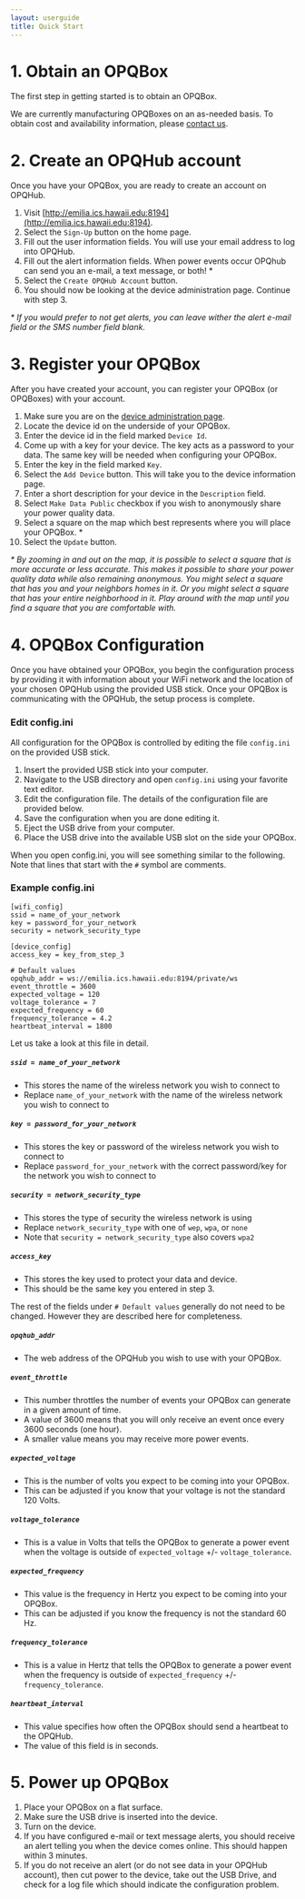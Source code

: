 ```yaml
---
layout: userguide
title: Quick Start
---
```


# 1. Obtain an OPQBox

The first step in getting started is to obtain an OPQBox.

We are currently manufacturing OPQBoxes on an as-needed basis.  To obtain cost and availability information, please [contact us](contact.html).

# 2. Create an OPQHub account

Once you have your OPQBox, you are ready to create an account on OPQHub.

1. Visit [http://emilia.ics.hawaii.edu:8194](http://emilia.ics.hawaii.edu:8194).
2. Select the `Sign-Up` button on the home page.
3. Fill out the user information fields. You will use your email address to log into OPQHub.
4. Fill out the alert information fields. When power events occur OPQhub can send you an e-mail, a text message, or both! *
5. Select the `Create OPQHub Account` button.
6. You should now be looking at the device administration page. Continue with step 3.

_* If you would prefer to not get alerts, you can leave wither the alert e-mail field or the SMS number field blank._

# 3. Register your OPQBox

After you have created your account, you can register your OPQBox (or OPQBoxes) with your account.

1. Make sure you are on the [device administration page](http://emilia.hawaii.edu:8194/admin/device).
2. Locate the device id on the underside of your OPQBox.
3. Enter the device id in the field marked `Device Id`.
4. Come up with a key for your device. The key acts as a password to your data. The same key will be needed when configuring your OPQBox.
5. Enter the key in the field marked `Key`.
6. Select the `Add Device` button. This will take you to the device information page.
7. Enter a short description for your device in the `Description` field.
8. Select `Make Data Public` checkbox if you wish to anonymously share your power quality data.
9. Select a square on the map which best represents where you will place your OPQBox. *
10. Select the `Update` button.

_* By zooming in and out on the map, it is possible to select a square that is more accurate or less accurate. This makes it possible to share your power quality data while also remaining anonymous. You might select a square that has you and your neighbors homes in it. Or you might select a square that has your entire neighborhood in it. Play around with the map until you find a square that you are comfortable with._

# 4. OPQBox Configuration

Once you have obtained your OPQBox, you begin the configuration process by providing it with information about your WiFi network and the location of your chosen OPQHub using the provided USB stick.  Once your OPQBox is communicating with the OPQHub, the setup process is complete.

### Edit config.ini
All configuration for the OPQBox is controlled by editing the file `config.ini` on the provided USB stick.

1. Insert the provided USB stick into your computer.
2. Navigate to the USB directory and open `config.ini` using your favorite text editor.
3. Edit the configuration file. The details of the configuration file are provided below.
4. Save the configuration when you are done editing it.
5. Eject the USB drive from your computer.
6. Place the USB drive into the available USB slot on the side your OPQBox.


When you open config.ini, you will see something similar to the following. Note that lines that start with the `#` symbol are comments.
### Example config.ini
    [wifi_config]
    ssid = name_of_your_network
    key = password_for_your_network
    security = network_security_type

    [device_config]
    access_key = key_from_step_3

    # Default values
    opqhub_addr = ws://emilia.ics.hawaii.edu:8194/private/ws
    event_throttle = 3600
    expected_voltage = 120
    voltage_tolerance = 7
    expected_frequency = 60
    frequency_tolerance = 4.2
    heartbeat_interval = 1800

Let us take a look at this file in detail.

##### `ssid = name_of_your_network`
* This stores the name of the wireless network you wish to connect to
* Replace `name_of_your_network` with the name of the wireless network you wish to connect to

##### `key = password_for_your_network`
* This stores the key or password of the wireless network you wish to connect to
* Replace `password_for_your_network` with the correct password/key for the network you wish to connect to

##### `security = network_security_type`
* This stores the type of security the wireless network is using
* Replace `network_security_type` with one of `wep`, `wpa`, or `none`
* Note that `security = network_security_type` also covers `wpa2`

##### `access_key`
* This stores the key used to protect your data and device.
* This should be the same key you entered in step 3.

The rest of the fields under `# Default values` generally do not need to be changed. However they are described here for completeness.

##### `opqhub_addr`
* The web address of the OPQHub you wish to use with your OPQBox.

##### `event_throttle`
* This number throttles the number of events your OPQBox can generate in a given amount of time.
* A value of 3600 means that you will only receive an event once every 3600 seconds (one hour).
* A smaller value means you may receive more power events.

##### `expected_voltage`
* This is the number of volts you expect to be coming into your OPQBox.
* This can be adjusted if you know that your voltage is not the standard 120 Volts.

##### `voltage_tolerance`
* This is a value in Volts that tells the OPQBox to generate a power event when the voltage is outside of `expected_voltage` +/- `voltage_tolerance`.

##### `expected_frequency`
* This value is the frequency in Hertz you expect to be coming into your OPQBox.
* This can be adjusted if you know the frequency is not the standard 60 Hz.

##### `frequency_tolerance`
* This is a value in Hertz that tells the OPQBox to generate a power event when the frequency is outside of `expected_frequency` +/- `frequency_tolerance`.

##### `heartbeat_interval`
* This value specifies how often the OPQBox should send a heartbeat to the OPQHub.
* The value of this field is in seconds.

# 5. Power up OPQBox

1. Place your OPQBox on a flat surface.
2. Make sure the USB drive is inserted into the device.
3. Turn on the device.
4. If you have configured e-mail or text message alerts, you should receive an alert telling you when the device comes online. This should happen within 3 minutes. 
5. If you do not receive an alert (or do not see data in your OPQHub account), then cut power to the device, take out the USB Drive, and check for a log file which should indicate the configuration problem.



